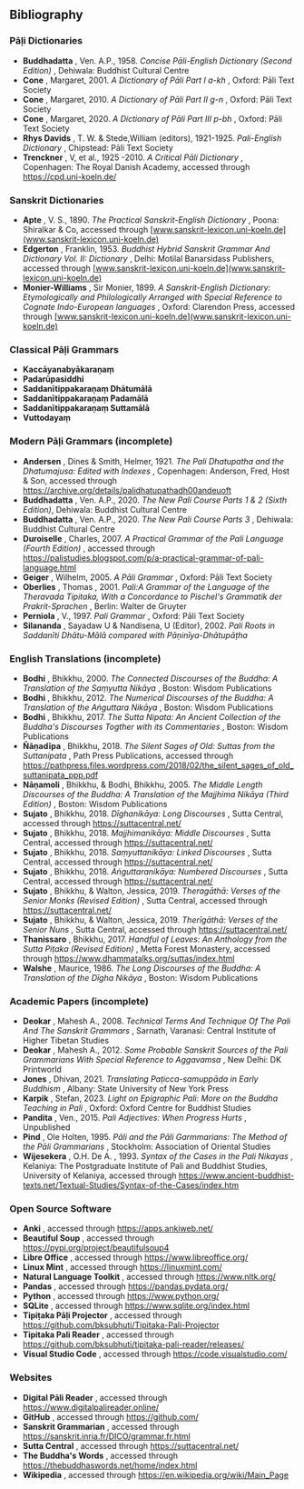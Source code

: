 ## Bibliography

### Pāḷi Dictionaries

  *  **Buddhadatta** , Ven. A.P., 1958. _Concise Pāli-English Dictionary (Second Edition)_ , Dehiwala: Buddhist Cultural Centre
  *  **Cone** , Margaret, 2001. _A Dictionary of Pāli Part I a-kh_ , Oxford: Pāli Text Society
  *  **Cone** , Margaret, 2010. _A Dictionary of Pāli Part II g-n_ , Oxford: Pāli Text Society
  *  **Cone** , Margaret, 2020. _A Dictionary of Pāli Part III p-bh_ , Oxford: Pāli Text Society
  *  **Rhys Davids** , T. W. & Stede,William (editors), 1921-1925. _Pali-English Dictionary_ , Chipstead: Pāli Text Society
  *  **Trenckner** , V, et al., 1925 -2010. _A Critical Pāli Dictionary_ , Copenhagen: The Royal Danish Academy, accessed through <https://cpd.uni-koeln.de/>

### Sanskrit Dictionaries

  *  **Apte** , V. S., 1890. _The Practical Sanskrit-English Dictionary_ , Poona: Shiralkar & Co, accessed through [www.sanskrit-lexicon.uni-koeln.de](www.sanskrit-lexicon.uni-koeln.de)
  *  **Edgerton** , Franklin, 1953. _Buddhist Hybrid Sanskrit Grammar And Dictionary Vol. II: Dictionary_ , Delhi: Motilal Banarsidass Publishers, accessed through [www.sanskrit-lexicon.uni-koeln.de](www.sanskrit-lexicon.uni-koeln.de)
  *  **Monier-Williams** , Sir Monier, 1899. _A Sanskrit-English Dictionary: Etymologically and Philologically Arranged with Special Reference to Cognate Indo-European languages_ , Oxford: Clarendon Press, accessed through [www.sanskrit-lexicon.uni-koeln.de](www.sanskrit-lexicon.uni-koeln.de)

### Classical Pāḷi Grammars

  *  **Kaccāyanabyākaraṇaṃ**
  *  **Padarūpasiddhi**
  *  **Saddanītippakaraṇaṃ Dhātumālā**
  *  **Saddanītippakaraṇaṃ Padamālā**
  *  **Saddanītippakaraṇaṃ Suttamālā**
  *  **Vuttodayaṃ**

### Modern Pāḷi Grammars (incomplete)

  *  **Andersen** , Dines & Smith, Helmer, 1921. _The Pali Dhatupatha and the Dhatumajusa: Edited with Indexes_ , Copenhagen: Anderson, Fred, Host & Son, accessed through <https://archive.org/details/palidhatupathadh00andeuoft>
  * **Buddhadatta** , Ven. A.P., 2020. _The New Pali Course Parts 1 & 2 (Sixth Edition)_, Dehiwala: Buddhist Cultural Centre
  *  **Buddhadatta** , Ven. A.P., 2020. _The New Pali Course Parts 3_ , Dehiwala: Buddhist Cultural Centre
  *  **Duroiselle** , Charles, 2007. _A Practical Grammar of the Pali Language (Fourth Edition)_ , accessed through <https://palistudies.blogspot.com/p/a-practical-grammar-of-pali-language.html>
  * **Geiger** , Wilhelm, 2005. _A Pāli Grammar_ , Oxford: Pāli Text Society
  *  **Oberlies** , Thomas , 2001. _Pali:A Grammar of the Language of the Theravada Tipitaka, With a Concordance to Pischel's Grammatik der Prakrit-Sprachen_ , Berlin: Walter de Gruyter
  *  **Perniola** , V., 1997. _Pali Grammar_ , Oxford: Pāli Text Society
  *  **Silananda** , Sayadaw U & Nandisena, U (Editor), 2002. _Pali Roots in Saddanīti Dhātu-Mālā compared with Pāṇinīya-Dhātupāṭha_

### English Translations (incomplete)

  *  **Bodhi** , Bhikkhu, 2000. _The Connected Discourses of the Buddha: A Translation of the Saṃyutta Nikāya_ , Boston: Wisdom Publications
  *  **Bodhi** , Bhikkhu, 2012. _The Numerical Discourses of the Buddha: A Translation of the Aṅguttara Nikāya_ , Boston: Wisdom Publications
  *  **Bodhi** , Bhikkhu, 2017. _The Sutta Nipata: An Ancient Collection of the Buddha's Discourses Togther with its Commentaries_ , Boston: Wisdom Publications
  *  **Ñāṇadīpa** , Bhikkhu, 2018. _The Silent Sages of Old: Suttas from the Suttanipata_ , Path Press Publications, accessed through <https://pathpress.files.wordpress.com/2018/02/the_silent_sages_of_old_suttanipata_ppp.pdf>
  * **Nāṇamoli** , Bhikkhu, & Bodhi, Bhikkhu, 2005. _The Middle Length Discourses of the Buddha: A Translation of the Majjhima Nikāya (Third Edition)_ , Boston: Wisdom Publications
  *  **Sujato** , Bhikkhu, 2018. _Dīghanikāya: Long Discourses_ , Sutta Central, accessed through <https://suttacentral.net/>
  * **Sujato** , Bhikkhu, 2018. _Majjhimanikāya: Middle Discourses_ , Sutta Central, accessed through <https://suttacentral.net/>
  * **Sujato** , Bhikkhu, 2018. _Saṃyuttanikāya: Linked Discourses_ , Sutta Central, accessed through <https://suttacentral.net/>
  * **Sujato** , Bhikkhu, 2018. _Aṅguttaranikāya: Numbered Discourses_ , Sutta Central, accessed through <https://suttacentral.net/>
  * **Sujato** , Bhikkhu, & Walton, Jessica, 2019. _Theragāthā: Verses of the Senior Monks (Revised Edition)_ , Sutta Central, accessed through <https://suttacentral.net/>
  * **Sujato** , Bhikkhu, & Walton, Jessica, 2019. _Therīgāthā: Verses of the Senior Nuns_ , Sutta Central, accessed through <https://suttacentral.net/>
  * **Thanissaro** , Bhikkhu, 2017. _Handful of Leaves: An Anthology from the Sutta Piṭaka (Revised Edition)_ , Metta Forest Monastery, accessed through <https://www.dhammatalks.org/suttas/index.html>
  * **Walshe** , Maurice, 1986. _The Long Discourses of the Buddha: A Translation of the Dīgha Nikāya_ , Boston: Wisdom Publications

### Academic Papers (incomplete)

  *  **Deokar** , Mahesh A., 2008. _Technical Terms And Technique Of The Pali And The Sanskrit Grammars_ , Sarnath, Varanasi: Central Institute of Higher Tibetan Studies
  *  **Deokar** , Mahesh A., 2012. _Some Probable Sanskrit Sources of the Pali Grammarians With Special Reference to Aggavamsa_ , New Delhi: DK Printworld
  *  **Jones** , Dhivan, 2021. _Translating Paṭicca-samuppāda in Early Buddhism_ , Albany: State University of New York Press
  *  **Karpik** , Stefan, 2023. _Light on Epigraphic Pali: More on the Buddha Teaching in Pali_ , Oxford: Oxford Centre for Buddhist Studies
  *  **Pandita** , Ven., 2015. _Pali Adjectives: When Progress Hurts_ , Unpublished
  *  **Pind** , Ole Holten, 1995. _Pāli and the Pāli Garmmarians: The Method of the Pāli Grammarians_ , Stockholm: Association of Oriental Studies
  *  **Wijesekera** , O.H. De A. , 1993. _Syntax of the Cases in the Pali Nikayas_ , Kelaniya: The Postgraduate Institute of Pali and Buddhist Studies, University of Kelaniya, accessed through <https://www.ancient-buddhist-texts.net/Textual-Studies/Syntax-of-the-Cases/index.htm>

### Open Source Software

  *  **Anki** , accessed through <https://apps.ankiweb.net/>
  * **Beautiful Soup** , accessed through <https://pypi.org/project/beautifulsoup4>
  * **Libre Office** , accessed through <https://www.libreoffice.org/>
  * **Linux Mint** , accessed through <https://linuxmint.com/>
  * **Natural Language Toolkit** , accessed through <https://www.nltk.org/>
  * **Pandas** , accessed through <https://pandas.pydata.org/>
  * **Python** , accessed through <https://www.python.org/>
  * **SQLite** , accessed through <https://www.sqlite.org/index.html>
  * **Tipiṭaka Pāḷi Projector** , accessed through <https://github.com/bksubhuti/Tipitaka-Pali-Projector>
  * **Tipitaka Pali Reader** , accessed through <https://github.com/bksubhuti/tipitaka-pali-reader/releases/>
  * **Visual Studio Code** , accessed through <https://code.visualstudio.com/>

### Websites

  *  **Digital Pāli Reader** , accessed through <https://www.digitalpalireader.online/>
  * **GitHub** , accessed through <https://github.com/>
  * **Sanskrit Grammarian** , accessed through <https://sanskrit.inria.fr/DICO/grammar.fr.html>
  * **Sutta Central** , accessed through <https://suttacentral.net/>
  * **The Buddha's Words** , accessed through <https://thebuddhaswords.net/home/index.html>
  * **Wikipedia** , accessed through <https://en.wikipedia.org/wiki/Main_Page>

